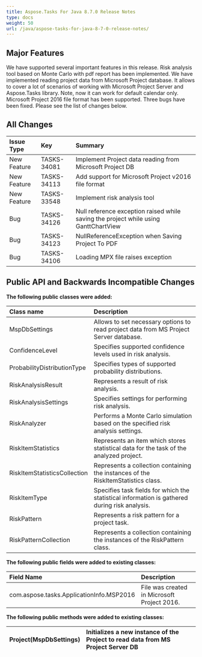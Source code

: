 ```yaml
---
title: Aspose.Tasks For Java 8.7.0 Release Notes
type: docs
weight: 50
url: /java/aspose-tasks-for-java-8-7-0-release-notes/
---
```


## **Major Features**
We have supported several important features in this release. Risk 
analysis tool based on Monte Carlo with pdf report has been implemented.
We have implemented reading project data from Microsoft Project database. It 
allows to cover a lot of scenarios of working with Microsoft Project Server 
and Aspose.Tasks library. Note, now it can work for default calendar 
only. Microsoft Project 2016 file format has been supported. Three bugs have 
been fixed. Please see the list of changes below.

## **All Changes**
|**Issue Type** |**Key** |**Summary** |
| :- | :- | :- |
|New Feature |TASKS-34081 |Implement Project data reading from Microsoft Project DB |
|New Feature |TASKS-34113 |Add support for Microsoft Project v2016 file format |
|New Feature |TASKS-33548 |Implement risk analysis tool |
|Bug |TASKS-34126 |Null reference exception raised while saving the project while using GanttChartView |
|Bug |TASKS-34123 |NullReferenceException when Saving Project To PDF |
|Bug |TASKS-34106 |Loading MPX file raises exception |

## **Public API and Backwards Incompatible Changes**

**The following public classes were added:**

|**Class name**|**Description**|
| :- | :- |
|MspDbSettings |Allows to set necessary options to read project data from MS Project Server database. |
|ConfidenceLevel |Specifies supported confidence levels used in risk analysis. |
|ProbabilityDistributionType |Specifies types of supported probability distributions. |
|RiskAnalysisResult |Represents a result of risk analysis. |
|RiskAnalysisSettings |Specifies settings for performing risk analysis. |
|RiskAnalyzer |Performs a Monte Carlo simulation based on the specified risk analysis settings. |
|RiskItemStatistics |Represents an item which stores statistical data for the task of the analyzed project. |
|RiskItemStatisticsCollection |Represents a collection containing the instances of the RiskItemStatistics class. |
|RiskItemType |Specifies task fields for which the statistical information is gathered during risk analysis. |
|RiskPattern |Represents a risk pattern for a project task. |
|RiskPatternCollection |Represents a collection containing the instances of the RiskPattern class. |
**The following public fields were added to existing classes:**

|**Field Name**|**Description**|
| :- | :- |
|com.aspose.tasks.ApplicationInfo.MSP2016 |File was created in Microsoft Project 2016. |
**The following public methods were added to existing classes:**

|Project(MspDbSettings) |Initializes a new instance of the Project to read data from MS Project Server DB |
| :- | :- |